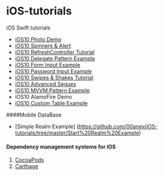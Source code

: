# iOS-tutorials
iOS Swift tutorials

- [iOS10 Photo Demo](https://github.com/00aney/iOS-tutorials/tree/master/iOS10%20Photo%20Demo)
- [iOS10 Spinners & Alert](https://github.com/00aney/iOS-tutorials/tree/master/iOS10%20Spinners%20%26%20Alert)
- [iOS10 RefreshController Tutorial](https://github.com/00aney/iOS-tutorials/tree/master/iOS10%20RefreshController%20Tutorial)
- [iOS10 Delegate Pattern Example](https://github.com/00aney/iOS-tutorials/tree/master/iOS10%20Delegate%20Pattern%20Example)
- [iOS10 Form Input Example](https://github.com/00aney/iOS-tutorials/tree/master/iOS10%20Form%20Input%20Example)
- [iOS10 Password Input Example](https://github.com/00aney/iOS-tutorials/tree/master/iOS10%20Password%20Input%20Example)
- [iOS10 Swipes & Shakes Tutorial](https://github.com/00aney/iOS-tutorials/tree/master/iOS10%20Swipes%20-%20Shakes%20Example)
- [iOS10 Advanced Segues](https://github.com/00aney/iOS-tutorials/tree/master/iOS10%20Advanced%20Segues)
- [iOS10 MVVM Pattern Example](https://github.com/00aney/iOS-tutorials/tree/master/iOS10%20MVVM%20Pattern%20Example)
- iOS10 AlamoFire Demo
- [iOS10 Custom Table Example](https://github.com/00aney/iOS-tutorials/tree/master/iOS10%20Custom%20Table%20Example)


####Mobile DataBase

- [Simple Realm Example] (https://github.com/00aney/iOS-tutorials/tree/master/Start%20Realm%20Example)

#### Dependency management systems for iOS
1. [CocoaPods](https://cocoapods.org)
2. [Carthage](https://github.com/Carthage/Carthage)
 

